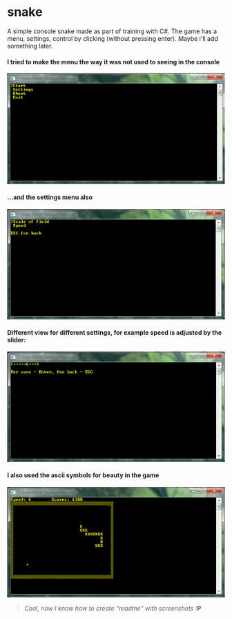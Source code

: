 # snake
A simple console snake made as part of training with C#. The game has a menu, settings, control by clicking (without pressing enter). Maybe i'll add something later.

#### I tried to make the menu the way it was not used to seeing in the console
![main menu](1.png)

#### ...and the settings menu also
![settings menu](2.png)

#### Different view for different settings, for example speed is adjusted by the slider:
![speed setting](3.png)

#### I also used the ascii symbols for beauty in the game
![gameplay](4.png)

> _Cool, now I know how to create "readme" with screenshots_ **:P**
